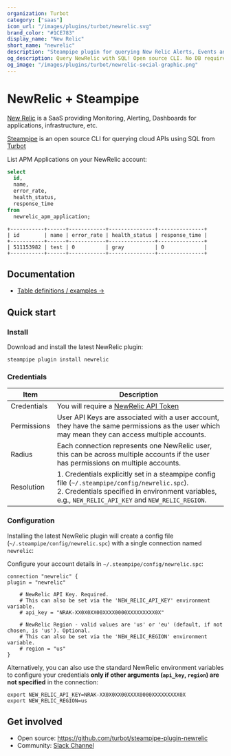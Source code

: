 ```yaml
---
organization: Turbot
category: ["saas"]
icon_url: "/images/plugins/turbot/newrelic.svg"
brand_color: "#1CE783"
display_name: "New Relic"
short_name: "newrelic"
description: "Steampipe plugin for querying New Relic Alerts, Events and other resources."
og_description: Query NewRelic with SQL! Open source CLI. No DB required.
og_image: "/images/plugins/turbot/newrelic-social-graphic.png"
---
```


# NewRelic + Steampipe

[New Relic](https://newrelic.com/) is a SaaS providing Monitoring, Alerting, Dashboards for applications, infrastructure, etc.

[Steampipe](https://steampipe.io/) is an open source CLI for querying cloud APIs using SQL from [Turbot](https://turbot.com/)

List APM Applications on your NewRelic account:

```sql
select
  id,
  name,
  error_rate,
  health_status,
  response_time
from
  newrelic_apm_application;
```

```
+-----------+------+------------+---------------+---------------+
| id        | name | error_rate | health_status | response_time |
+-----------+------+------------+---------------+---------------+
| 511153982 | test | 0          | gray          | 0             |
+-----------+------+------------+---------------+---------------+
```

## Documentation

- [Table definitions / examples →](https://hub.steampipe.io/plugins/turbot/newrelic/tables)

## Quick start

### Install

Download and install the latest NewRelic plugin:

```shell
steampipe plugin install newrelic
```

### Credentials

| Item | Description                                                                                                                                                                                              |
| ---- |----------------------------------------------------------------------------------------------------------------------------------------------------------------------------------------------------------|
| Credentials | You will require a [NewRelic API Token](https://docs.newrelic.com/docs/apis/intro-apis/new-relic-api-keys)                                                                                               |
| Permissions | User API Keys are associated with a user account, they have the same permissions as the user which may mean they can access multiple accounts.                                                              |
| Radius | Each connection represents one NewRelic user, this can be across multiple accounts if the user has permissions on multiple accounts. |                                                                    |
| Resolution | 1. Credentials explicitly set in a steampipe config file (`~/.steampipe/config/newrelic.spc`).<br />2. Credentials specified in environment variables, e.g., `NEW_RELIC_API_KEY` and `NEW_RELIC_REGION`. |

### Configuration

Installing the latest NewRelic plugin will create a config file (`~/.steampipe/config/newrelic.spc`) with a single connection named `newrelic`:

Configure your account details in `~/.steampipe/config/newrelic.spc`:

```hcl
connection "newrelic" {
plugin = "newrelic"

    # NewRelic API Key. Required.
    # This can also be set via the 'NEW_RELIC_API_KEY' environment variable.
    # api_key = "NRAK-XX0X0XX00XXXX0000XXXXXXXXX0X"

    # NewRelic Region - valid values are 'us' or 'eu' (default, if not chosen, is 'us'). Optional.
    # This can also be set via the 'NEW_RELIC_REGION' environment variable.
    # region = "us"
}
```

Alternatively, you can also use the standard NewRelic environment variables to configure your credentials **only if other arguments (`api_key`, `region`) are not specified** in the connection:

```shell
export NEW_RELIC_API_KEY=NRAK-XX0X0XX00XXXX0000XXXXXXXXX0X
export NEW_RELIC_REGION=us
```

## Get involved

- Open source: https://github.com/turbot/steampipe-plugin-newrelic
- Community: [Slack Channel](https://steampipe.io/community/join)
